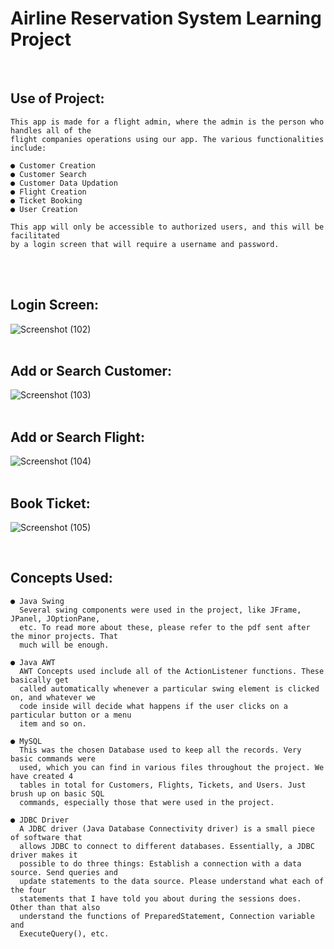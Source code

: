 # Airline Reservation System Learning Project

<br>

## Use of Project:
    This app is made for a flight admin, where the admin is the person who handles all of the
    flight companies operations using our app. The various functionalities include:
    
    ● Customer Creation
    ● Customer Search
    ● Customer Data Updation
    ● Flight Creation
    ● Ticket Booking
    ● User Creation
    
    This app will only be accessible to authorized users, and this will be facilitated
    by a login screen that will require a username and password.
    
<br>
<br>

## Login Screen:
![Screenshot (102)](https://user-images.githubusercontent.com/28219596/211738804-4c38527a-ba60-4f1d-a241-3a1638d5ac88.png)
<br>
<br>
## Add or Search Customer:
![Screenshot (103)](https://user-images.githubusercontent.com/28219596/211738812-b8abc6e0-a15b-4a77-a606-d863393215c5.png)
<br>
<br>
## Add or Search Flight:
![Screenshot (104)](https://user-images.githubusercontent.com/28219596/211738815-5b068161-8620-4504-88ab-9b1be70f7693.png)
<br>
<br>
## Book Ticket:
![Screenshot (105)](https://user-images.githubusercontent.com/28219596/211738824-3c1d7f6d-aacb-43f6-8081-7c64b6f02be1.png)


<br>

## Concepts Used:
    ● Java Swing
      Several swing components were used in the project, like JFrame, JPanel, JOptionPane,
      etc. To read more about these, please refer to the pdf sent after the minor projects. That
      much will be enough.
    
    ● Java AWT
      AWT Concepts used include all of the ActionListener functions. These basically get
      called automatically whenever a particular swing element is clicked on, and whatever we
      code inside will decide what happens if the user clicks on a particular button or a menu
      item and so on.
    
    ● MySQL
      This was the chosen Database used to keep all the records. Very basic commands were
      used, which you can find in various files throughout the project. We have created 4
      tables in total for Customers, Flights, Tickets, and Users. Just brush up on basic SQL
      commands, especially those that were used in the project.
    
    ● JDBC Driver
      A JDBC driver (Java Database Connectivity driver) is a small piece of software that
      allows JDBC to connect to different databases. Essentially, a JDBC driver makes it
      possible to do three things: Establish a connection with a data source. Send queries and
      update statements to the data source. Please understand what each of the four
      statements that I have told you about during the sessions does. Other than that also
      understand the functions of PreparedStatement, Connection variable and
      ExecuteQuery(), etc.
